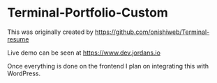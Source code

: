 # Terminal-Portfolio-Custom

This was originally created by https://github.com/onishiweb/Terminal-resume

Live demo can be seen at https://www.dev.jordans.io

Once everything is done on the frontend I plan on integrating this with WordPress.

